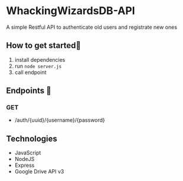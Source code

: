 # WhackingWizardsDB-API
A simple Restful API to authenticate old users and registrate new ones

## How to get started🚀
1. install dependencies
2. run <code>node server.js</code>
3. call endpoint

## Endpoints 🏁
### GET
- /auth/{uuid}/{username}/{password}

## Technologies
- JavaScript
- NodeJS
- Express
- Google Drive API v3

